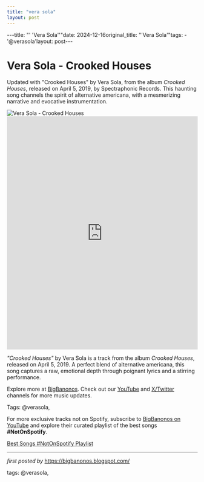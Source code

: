 ```yaml
---
title: "vera sola"
layout: post
---
```

---title: "' 'Vera Sola''"date: 2024-12-16original_title: "'Vera Sola'"tags:  - '@verasola'layout: post---<!-- Title of the Post --><h1 >Vera Sola - Crooked Houses</h1> <!-- Introductory Text --><p >Updated with "Crooked Houses" by Vera Sola, from the album *Crooked Houses*, released on April 5, 2019, by Spectraphonic Records. This haunting song channels the spirit of alternative americana, with a mesmerizing narrative and evocative instrumentation.</p> <!-- Featured Image --><div > <img src="https://f4.bcbits.com/img/a1694254031_9.jpg" alt="Vera Sola - Crooked Houses" /></div> <!-- YouTube Video Embed --><div > <iframe width="100%" height="617" src="https://www.youtube.com/embed/0lyH1bClMGw" title="Vera Sola - Crooked Houses" frameborder="0" allow="accelerometer; autoplay; clipboard-write; encrypted-media; gyroscope; picture-in-picture; web-share" referrerpolicy="strict-origin-when-cross-origin" allowfullscreen></iframe></div> <!-- Song Information --><div > <p><em>"Crooked Houses"</em> by Vera Sola is a track from the album *Crooked Houses*, released on April 5, 2019. A perfect blend of alternative americana, this song captures a raw, emotional depth through poignant lyrics and a stirring performance.</p></div> <!-- Footer Links --><div > <p>Explore more at <a href="https://bigbanonos.blogspot.com/" target="_blank">BigBanonos</a>. Check out our <a href="https://www.youtube.com/@BigBanonos" target="_blank">YouTube</a> and <a href="https://x.com/bigbanonos" target="_blank">X/Twitter</a> channels for more music updates.</p></div> <!-- Tags --><p >Tags: @verasola,</p><!--Subscribe and Playlist Links--><div>    <p>For more exclusive tracks not on Spotify, subscribe to <a href="https://www.youtube.com/@BigBanonos" target="_blank">BigBanonos on YouTube</a> and explore their curated playlist of the best songs <strong>#NotOnSpotify</strong>.</p>    <p><a href="https://www.youtube.com/playlist?list=PLtuNtuTatqI0kFahUCbtbfenC_ET5O_tr" target="_blank">Best Songs #NotOnSpotify Playlist<br /></a></p></div><hr /><p><em>first posted by</em> <a href="https://bigbanonos.blogspot.com/" rel="noopener" target="_new">https://bigbanonos.blogspot.com/</a></p><p>tags: @verasola,</p>